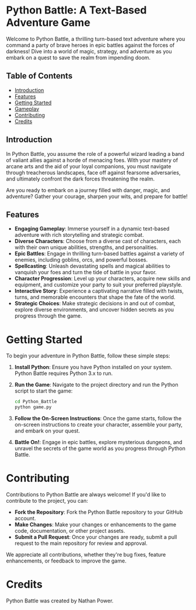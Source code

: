 # Python Battle: A Text-Based Adventure Game

Welcome to Python Battle, a thrilling turn-based text adventure where you command a party of brave heroes in epic battles against the forces of darkness! Dive into a world of magic, strategy, and adventure as you embark on a quest to save the realm from impending doom.

## Table of Contents
- [Introduction](#introduction)
- [Features](#features)
- [Getting Started](#getting-started)
- [Gameplay](#gameplay)
- [Contributing](#contributing)
- [Credits](#credits)

## Introduction

In Python Battle, you assume the role of a powerful wizard leading a band of valiant allies against a horde of menacing foes. With your mastery of arcane arts and the aid of your loyal companions, you must navigate through treacherous landscapes, face off against fearsome adversaries, and ultimately confront the dark forces threatening the realm.

Are you ready to embark on a journey filled with danger, magic, and adventure? Gather your courage, sharpen your wits, and prepare for battle!

## Features

- **Engaging Gameplay**: Immerse yourself in a dynamic text-based adventure with rich storytelling and strategic combat.
- **Diverse Characters**: Choose from a diverse cast of characters, each with their own unique abilities, strengths, and personalities.
- **Epic Battles**: Engage in thrilling turn-based battles against a variety of enemies, including goblins, orcs, and powerful bosses.
- **Spellcasting**: Unleash devastating spells and magical abilities to vanquish your foes and turn the tide of battle in your favor.
- **Character Progression**: Level up your characters, acquire new skills and equipment, and customize your party to suit your preferred playstyle.
- **Interactive Story**: Experience a captivating narrative filled with twists, turns, and memorable encounters that shape the fate of the world.
- **Strategic Choices**: Make strategic decisions in and out of combat, explore diverse environments, and uncover hidden secrets as you progress through the game.

# Getting Started

To begin your adventure in Python Battle, follow these simple steps:

1. **Install Python**: Ensure you have Python installed on your system. Python Battle requires Python 3.x to run.

2. **Run the Game**: Navigate to the project directory and run the Python script to start the game:

    ```bash
    cd Python_Battle
    python game.py
    ```

3. **Follow the On-Screen Instructions**: Once the game starts, follow the on-screen instructions to create your character, assemble your party, and embark on your quest.

4. **Battle On!**: Engage in epic battles, explore mysterious dungeons, and unravel the secrets of the game world as you progress through Python Battle.

# Contributing

Contributions to Python Battle are always welcome! If you'd like to contribute to the project, you can:

- **Fork the Repository**: Fork the Python Battle repository to your GitHub account.
- **Make Changes**: Make your changes or enhancements to the game code, documentation, or other project assets.
- **Submit a Pull Request**: Once your changes are ready, submit a pull request to the main repository for review and approval.

We appreciate all contributions, whether they're bug fixes, feature enhancements, or feedback to improve the game.

# Credits

Python Battle was created by Nathan Power.
